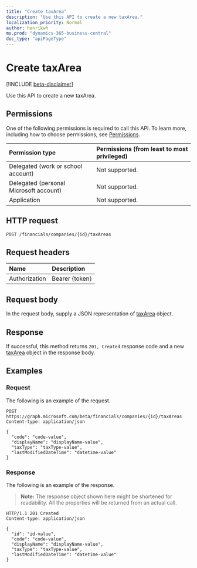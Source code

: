 ```yaml
---
title: "Create taxArea"
description: "Use this API to create a new taxArea."
localization_priority: Normal
author: henrikwh
ms.prod: "dynamics-365-business-central"
doc_type: "apiPageType"
---
```


# Create taxArea

[!INCLUDE [beta-disclaimer](../../includes/beta-disclaimer.md)]

Use this API to create a new taxArea.

## Permissions

One of the following permissions is required to call this API. To learn more, including how to choose permissions, see [Permissions](/graph/permissions-reference).

| Permission type                        | Permissions (from least to most privileged) |
|:---------------------------------------|:--------------------------------------------|
| Delegated (work or school account)     | Not supported. |
| Delegated (personal Microsoft account) | Not supported. |
| Application                            | Not supported. |

## HTTP request

<!-- { "blockType": "ignored" } -->

```http
POST /financials/companies/{id}/taxAreas
```

## Request headers

| Name          | Description   |
|:--------------|:--------------|
| Authorization | Bearer {token} |

## Request body

In the request body, supply a JSON representation of [taxArea](../resources/dynamics-taxarea.md) object.

## Response

If successful, this method returns `201, Created` response code and a new [taxArea](../resources/dynamics-taxarea.md) object in the response body.

## Examples

### Request

The following is an example of the request.
<!-- {
  "blockType": "request",
  "name": "create_taxarea_from_company"
}-->

```http
POST https://graph.microsoft.com/beta/financials/companies/{id}/taxAreas
Content-type: application/json

{
  "code": "code-value",
  "displayName": "displayName-value",
  "taxType": "taxType-value",
  "lastModifiedDateTime": "datetime-value"
}
```

### Response

The following is an example of the response.

> **Note:** The response object shown here might be shortened for readability. All the properties will be returned from an actual call.

<!-- {
  "blockType": "response",
  "truncated": true,
  "@odata.type": "microsoft.graph.taxArea"
} -->

```http
HTTP/1.1 201 Created
Content-type: application/json

{
  "id": "id-value",
  "code": "code-value",
  "displayName": "displayName-value",
  "taxType": "taxType-value",
  "lastModifiedDateTime": "datetime-value"
}
```

<!-- uuid: 16cd6b66-4b1a-43a1-adaf-3a886856ed98
2019-02-04 14:57:30 UTC -->
<!-- {
  "type": "#page.annotation",
  "description": "Create taxArea",
  "keywords": "",
  "section": "documentation",
  "tocPath": ""
}-->